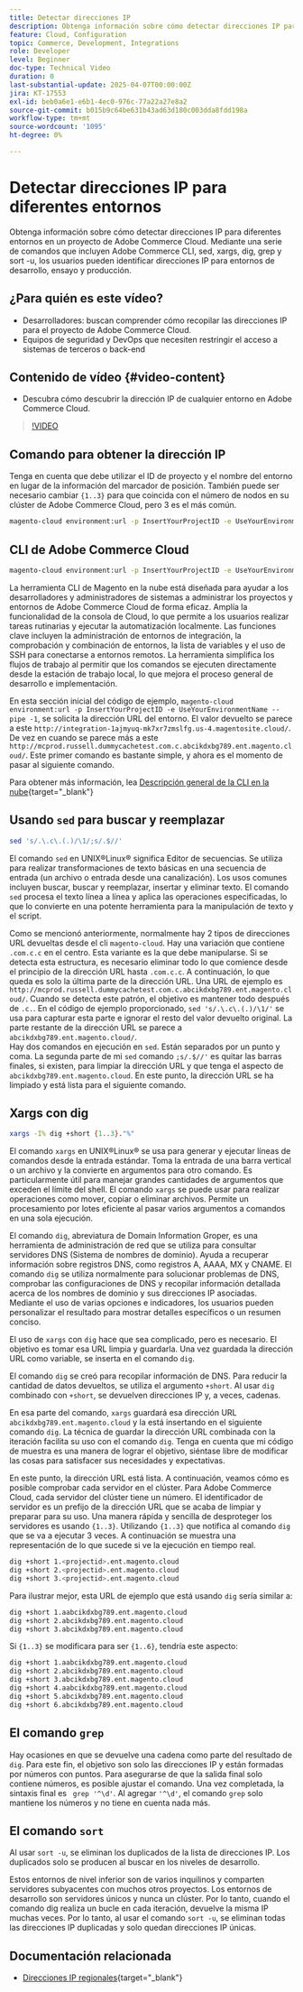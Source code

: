 ```yaml
---
title: Detectar direcciones IP
description: Obtenga información sobre cómo detectar direcciones IP para entornos de Adobe Commerce Cloud para mejorar la seguridad y optimizar la comunicación con el servidor
feature: Cloud, Configuration
topic: Commerce, Development, Integrations
role: Developer
level: Beginner
doc-type: Technical Video
duration: 0
last-substantial-update: 2025-04-07T00:00:00Z
jira: KT-17553
exl-id: beb0a6e1-e6b1-4ec0-976c-77a22a27e8a2
source-git-commit: b015b9c64be631b43ad63d180c003dda8fdd198a
workflow-type: tm+mt
source-wordcount: '1095'
ht-degree: 0%

---
```


# Detectar direcciones IP para diferentes entornos

Obtenga información sobre cómo detectar direcciones IP para diferentes entornos en un proyecto de Adobe Commerce Cloud. Mediante una serie de comandos que incluyen Adobe Commerce CLI, sed, xargs, dig, grep y sort -u, los usuarios pueden identificar direcciones IP para entornos de desarrollo, ensayo y producción.

## ¿Para quién es este vídeo?

* Desarrolladores: buscan comprender cómo recopilar las direcciones IP para el proyecto de Adobe Commerce Cloud.
* Equipos de seguridad y DevOps que necesiten restringir el acceso a sistemas de terceros o back-end

## Contenido de vídeo {#video-content}

* Descubra cómo descubrir la dirección IP de cualquier entorno en Adobe Commerce Cloud.

>[!VIDEO](https://video.tv.adobe.com/v/3457493/?learn=on)

## Comando para obtener la dirección IP

Tenga en cuenta que debe utilizar el ID de proyecto y el nombre del entorno en lugar de la información del marcador de posición.  También puede ser necesario cambiar `{1..3}` para que coincida con el número de nodos en su clúster de Adobe Commerce Cloud, pero 3 es el más común.

```bash
magento-cloud environment:url -p InsertYourProjectID -e UseYourEnvironmentName --pipe -1 | sed 's/.\.c\.(.)/\1/;s/.$//' | xargs -I% dig +short {1..3}."%" | grep '^\d' | sort -u
```

## CLI de Adobe Commerce Cloud

```bash
magento-cloud environment:url -p InsertYourProjectID -e UseYourEnvironmentName --pipe -1
```

La herramienta CLI de Magento en la nube está diseñada para ayudar a los desarrolladores y administradores de sistemas a administrar los proyectos y entornos de Adobe Commerce Cloud de forma eficaz. Amplía la funcionalidad de la consola de Cloud, lo que permite a los usuarios realizar tareas rutinarias y ejecutar la automatización localmente. Las funciones clave incluyen la administración de entornos de integración, la comprobación y combinación de entornos, la lista de variables y el uso de SSH para conectarse a entornos remotos. La herramienta simplifica los flujos de trabajo al permitir que los comandos se ejecuten directamente desde la estación de trabajo local, lo que mejora el proceso general de desarrollo e implementación.

En esta sección inicial del código de ejemplo, `magento-cloud environment:url -p InsertYourProjectID -e UseYourEnvironmentName --pipe -1`, se solicita la dirección URL del entorno. El valor devuelto se parece a este `http://integration-1ajmyuq-mk7xr7zmslfg.us-4.magentosite.cloud/`. De vez en cuando se parece más a este `http://mcprod.russell.dummycachetest.com.c.abcikdxbg789.ent.magento.cloud/`.  Este primer comando es bastante simple, y ahora es el momento de pasar al siguiente comando.

Para obtener más información, lea [Descripción general de la CLI en la nube](https://experienceleague.adobe.com/es/docs/commerce-on-cloud/user-guide/dev-tools/cloud-cli/cloud-cli-overview){target="_blank"}

## Usando `sed` para buscar y reemplazar

```bash
sed 's/.\.c\.(.)/\1/;s/.$//'
```

El comando `sed` en UNIX®Linux® significa Editor de secuencias. Se utiliza para realizar transformaciones de texto básicas en una secuencia de entrada (un archivo o entrada desde una canalización). Los usos comunes incluyen buscar, buscar y reemplazar, insertar y eliminar texto. El comando `sed` procesa el texto línea a línea y aplica las operaciones especificadas, lo que lo convierte en una potente herramienta para la manipulación de texto y el script.

Como se mencionó anteriormente, normalmente hay 2 tipos de direcciones URL devueltas desde el cli `magento-cloud`. Hay una variación que contiene `.com.c.c` en el centro. Esta variante es la que debe manipularse. Si se detecta esta estructura, es necesario eliminar todo lo que comience desde el principio de la dirección URL hasta `.com.c.c`.  A continuación, lo que queda es solo la última parte de la dirección URL. Una URL de ejemplo es `http://mcprod.russell.dummycachetest.com.c.abcikdxbg789.ent.magento.cloud/`.  Cuando se detecta este patrón, el objetivo es mantener todo después de `.c.`.  En el código de ejemplo proporcionado, `sed 's/.\.c\.(.)/\1/'` se usa para capturar esta parte e ignorar el resto del valor devuelto original. La parte restante de la dirección URL se parece a `abcikdxbg789.ent.magento.cloud/`.\
Hay dos comandos en ejecución en `sed`. Están separados por un punto y coma. La segunda parte de mi `sed` comando `;s/.$//'` es quitar las barras finales, si existen, para limpiar la dirección URL y que tenga el aspecto de `abcikdxbg789.ent.magento.cloud`.  En este punto, la dirección URL se ha limpiado y está lista para el siguiente comando.

## Xargs con dig

```bash
xargs -I% dig +short {1..3}."%"
```

El comando `xargs` en UNIX®Linux® se usa para generar y ejecutar líneas de comandos desde la entrada estándar. Toma la entrada de una barra vertical o un archivo y la convierte en argumentos para otro comando. Es particularmente útil para manejar grandes cantidades de argumentos que exceden el límite del shell. El comando `xargs` se puede usar para realizar operaciones como mover, copiar o eliminar archivos. Permite un procesamiento por lotes eficiente al pasar varios argumentos a comandos en una sola ejecución.

El comando `dig`, abreviatura de Domain Information Groper, es una herramienta de administración de red que se utiliza para consultar servidores DNS (Sistema de nombres de dominio). Ayuda a recuperar información sobre registros DNS, como registros A, AAAA, MX y CNAME. El comando `dig` se utiliza normalmente para solucionar problemas de DNS, comprobar las configuraciones de DNS y recopilar información detallada acerca de los nombres de dominio y sus direcciones IP asociadas. Mediante el uso de varias opciones e indicadores, los usuarios pueden personalizar el resultado para mostrar detalles específicos o un resumen conciso.

El uso de `xargs` con `dig` hace que sea complicado, pero es necesario. El objetivo es tomar esa URL limpia y guardarla.  Una vez guardada la dirección URL como variable, se inserta en el comando `dig`.

El comando `dig` se creó para recopilar información de DNS. Para reducir la cantidad de datos devueltos, se utiliza el argumento `+short`. Al usar `dig` combinado con `+short`, se devuelven direcciones IP y, a veces, cadenas.

En esa parte del comando, `xargs` guardará esa dirección URL `abcikdxbg789.ent.magento.cloud` y la está insertando en el siguiente comando `dig`. La técnica de guardar la dirección URL combinada con la iteración facilita su uso con el comando `dig`. Tenga en cuenta que mi código de muestra es una manera de lograr el objetivo, siéntase libre de modificar las cosas para satisfacer sus necesidades y expectativas.

En este punto, la dirección URL está lista. A continuación, veamos cómo es posible comprobar cada servidor en el clúster. Para Adobe Commerce Cloud, cada servidor del clúster tiene un número. El identificador de servidor es un prefijo de la dirección URL que se acaba de limpiar y preparar para su uso. Una manera rápida y sencilla de desproteger los servidores es usando `{1..3}`. Utilizando `{1..3}` que notifica al comando `dig` que se va a ejecutar 3 veces. A continuación se muestra una representación de lo que sucede si ve la ejecución en tiempo real.

```bash
dig +short 1.<projectid>.ent.magento.cloud
dig +short 2.<projectid>.ent.magento.cloud
dig +short 3.<projectid>.ent.magento.cloud
```

Para ilustrar mejor, esta URL de ejemplo que está usando `dig` sería similar a:

```bash
dig +short 1.aabcikdxbg789.ent.magento.cloud
dig +short 2.abcikdxbg789.ent.magento.cloud
dig +short 3.abcikdxbg789.ent.magento.cloud
```

Si `{1..3}` se modificara para ser `{1..6}`, tendría este aspecto:

```bash
dig +short 1.aabcikdxbg789.ent.magento.cloud
dig +short 2.abcikdxbg789.ent.magento.cloud
dig +short 3.abcikdxbg789.ent.magento.cloud
dig +short 4.aabcikdxbg789.ent.magento.cloud
dig +short 5.abcikdxbg789.ent.magento.cloud
dig +short 6.abcikdxbg789.ent.magento.cloud
```

## El comando `grep`

Hay ocasiones en que se devuelve una cadena como parte del resultado de `dig`. Para este fin, el objetivo son solo las direcciones IP y están formadas por números con puntos. Para asegurarse de que la salida final solo contiene números, es posible ajustar el comando. Una vez completada, la sintaxis final es ` grep '^\d'`.  Al agregar `'^\d'`, el comando `grep` solo mantiene los números y no tiene en cuenta nada más.

## El comando `sort`

Al usar `sort -u`, se eliminan los duplicados de la lista de direcciones IP. Los duplicados solo se producen al buscar en los niveles de desarrollo.

Estos entornos de nivel inferior son de varios inquilinos y comparten servidores subyacentes con muchos otros proyectos. Los entornos de desarrollo son servidores únicos y nunca un clúster. Por lo tanto, cuando el comando dig realiza un bucle en cada iteración, devuelve la misma IP muchas veces. Por lo tanto, al usar el comando `sort -u`, se eliminan todas las direcciones IP duplicadas y solo quedan direcciones IP únicas.



## Documentación relacionada

* [Direcciones IP regionales](https://experienceleague.adobe.com/es/docs/commerce-on-cloud/user-guide/project/regional-ip-addresses){target="_blank"}
